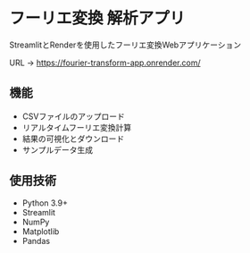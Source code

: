 # フーリエ変換 解析アプリ

StreamlitとRenderを使用したフーリエ変換Webアプリケーション 

URL → https://fourier-transform-app.onrender.com/


## 機能
- CSVファイルのアップロード
- リアルタイムフーリエ変換計算
- 結果の可視化とダウンロード
- サンプルデータ生成

## 使用技術
- Python 3.9+
- Streamlit
- NumPy
- Matplotlib
- Pandas

